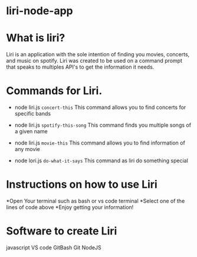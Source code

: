 # liri-node-app

# What is liri?

Liri is an application with the sole intention of finding you movies, concerts, and music on spotify. Liri was created to be used on a command prompt that speaks to multiples API's to get the information it needs.

# Commands for Liri.

  * node liri.js `concert-this` <band name>
  This command allows you to find concerts for specific bands 
  
  * node liri.js `spotify-this-song` <song name>
  This command finds you multiple songs of a given name
  
  * node liri.js `movie-this` <movie name>
  This command allows you to find information of any movie

  * node lori.js `do-what-it-says`
  This command as liri do something special
  
# Instructions on how to use Liri

  *Open Your terminal such as bash or vs code terminal
  *Select one of the lines of code above
  *Enjoy getting your information!
  
# Software to create Liri

javascript
VS code
GitBash
Git
NodeJS
